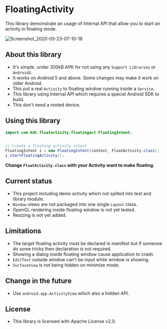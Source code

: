 # FloatingActivity
This library demonstrate an usage of Internal API that allow you to start an activity in floating mode.

![Screenshot_2020-05-23-07-10-18](https://user-images.githubusercontent.com/40482367/82717113-ff5c8d00-9cc4-11ea-8292-b6c1dceceb45.png)

## About this library
- It's simple, under 200kB APK for not using any `Support Libraries` or `AndroidX`.
- It works on Android 5 and above. Some changes may make it work on older Android.
- This put a real `Activity` to floating window running inside  a `Service`.
- This library using Internal API which requires a special Android SDK to build.
- This don't need a rooted device.

## Using this library
```java
import com.kdt.floatactivity.floatingact.FloatingIntent;


// Create a floating activity intent
FloatingIntent i = new FloatingIntent(context, FloatActivity.class);
i.startFloatingActivity();
```
**Change `FloatActivity.class` with your Activity want to make floating.**

## Current status
- This project including demo activity which not splited into test and library module.
- `Window` views are not packaged into one single `Layout` class.
- OpenGL rendering inside floating window is not yet tested.
- Resizing is not yet added.

## Limitations
- The target floating activity must be declared in manifest but if someone do some tricks then declaration is not required.
- Showing a dialog inside floating window cause application to crash.
- `EditText` outside window can't be input while window is showing.
- `SurfaceView` is not being hidden on minimize mode.

## Change in the future
- Use `android.app.ActivityView` which also a hidden API.

## License
- This library is licensed with Apache License v2.0.
